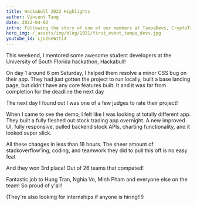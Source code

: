 ```yaml
---
title: Hackabull 2022 Highlights
author: Vincent Tang
date: 2022-04-02
intro: Following the story of one of our members at TampaDevs, CryptoTracker! Congrats on winning 3rd place!
hero_img: /_assets/img/blog/2021/first_event_tampa_devs.jpg
youtube_id: LjnZkeWtti4
---
```


This weekend, I mentored some awesome student developers at the University of South Florida hackathon, Hackabull!

On day 1 around 6 pm Saturday, I helped them resolve a minor CSS bug on their app. They had just gotten the project to run locally, built a base landing page, but didn't have any core features built. It and it was far from completion for the deadline the next day

The next day I found out I was one of a few judges to rate their project! 

When I came to see the demo, I felt like I was looking at totally different app. They built a fully fleshed out stock trading app overnight. A new improved UI, fully responsive, pulled backend stock APIs, charting functionality, and it looked super slick.

All these changes in less than 18 hours. The sheer amount of stackoverflow'ing, coding, and teamwork they did to pull this off is no easy feat

And they won 3rd place! Out of 26 teams that competed!

Fantastic job to Hung Tran, Nghia Vo, Minh Pham and everyone else on the team! So proud of y'all!

(They're also looking for internships if anyone is hiring!!!)